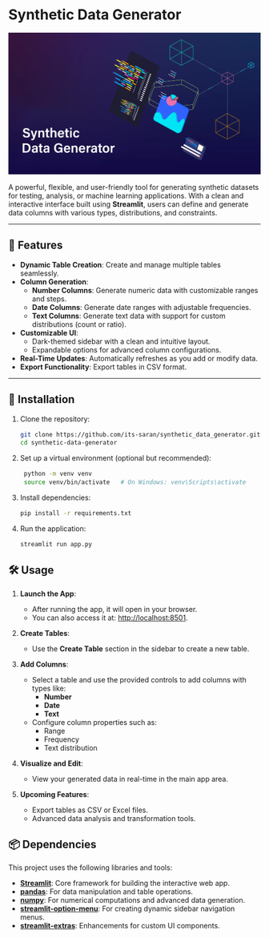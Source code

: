 # Synthetic Data Generator

![Project Cover](/assets/sdg_main.png)

A powerful, flexible, and user-friendly tool for generating synthetic datasets for testing, analysis, or machine learning applications. With a clean and interactive interface built using **Streamlit**, users can define and generate data columns with various types, distributions, and constraints.

---

## 🎯 **Features**
- **Dynamic Table Creation**: Create and manage multiple tables seamlessly.
- **Column Generation**:
  - **Number Columns**: Generate numeric data with customizable ranges and steps.
  - **Date Columns**: Generate date ranges with adjustable frequencies.
  - **Text Columns**: Generate text data with support for custom distributions (count or ratio).
- **Customizable UI**:
  - Dark-themed sidebar with a clean and intuitive layout.
  - Expandable options for advanced column configurations.
- **Real-Time Updates**: Automatically refreshes as you add or modify data.
- **Export Functionality**:  Export tables in CSV  format.
  
---

## 🚀 **Installation**

1. Clone the repository:
   ```bash
   git clone https://github.com/its-saran/synthetic_data_generator.git
   cd synthetic-data-generator
   ```
   
2. Set up a virtual environment (optional but recommended):
   ```bash
    python -m venv venv
    source venv/bin/activate   # On Windows: venv\Scripts\activate
   ```
3. Install dependencies:
     ```bash
    pip install -r requirements.txt
    ```
4. Run the application:
    ```bash
    streamlit run app.py
    ```

## 🛠️ **Usage**
1. **Launch the App**:
    - After running the app, it will open in your browser.
    - You can also access it at: [http://localhost:8501](http://localhost:8501).

2. **Create Tables**:
    - Use the **Create Table** section in the sidebar to create a new table.

3. **Add Columns**:
    - Select a table and use the provided controls to add columns with types like:
        - **Number**
        - **Date**
        - **Text**
    - Configure column properties such as:
        - Range
        - Frequency
        - Text distribution

4. **Visualize and Edit**:
    - View your generated data in real-time in the main app area.

5. **Upcoming Features**:
    - Export tables as CSV or Excel files.
    - Advanced data analysis and transformation tools.

## 📦 **Dependencies**

This project uses the following libraries and tools:

- **[Streamlit](https://streamlit.io/)**: Core framework for building the interactive web app.
- **[pandas](https://pandas.pydata.org/)**: For data manipulation and table operations.
- **[numpy](https://numpy.org/)**: For numerical computations and advanced data generation.
- **[streamlit-option-menu](https://pypi.org/project/streamlit-option-menu/)**: For creating dynamic sidebar navigation menus.
- **[streamlit-extras](https://pypi.org/project/streamlit-extras/)**: Enhancements for custom UI components.
